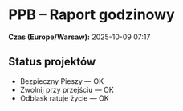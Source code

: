# PPB – Raport godzinowy
**Czas (Europe/Warsaw):** 2025-10-09 07:17

## Status projektów
- Bezpieczny Pieszy — OK
- Zwolnij przy przejściu — OK
- Odblask ratuje życie — OK


